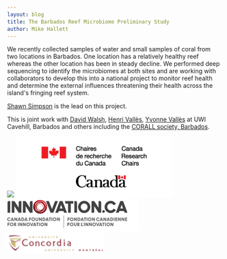 ```yaml
---
layout: blog
title: The Barbados Reef Microbiome Preliminary Study
author: Mike Hallett
---
```


We recently collected samples of water and small samples of coral from two locations in Barbados. One location has a relatively healthy reef whereas the other location has been in steady decline. We performed deep sequencing to identify the microbiomes at both sites and are working with collaborators to develop this into a national project to monitor reef health and determine the  external influences threatening their health across the island's fringing reef system.


[Shawn Simpson](https://www.mikehallett.science/team/shawn.simpson/) is the lead on this project.

This is joint work with [David Walsh](http://www.dawalshlab.ca/), [Henri Vall&egrave;s](https://www.cavehill.uwi.edu/fst/bcs/staff/biology/henri-valles.aspx), [Yvonne Vall&egrave;s](https://www.researchgate.net/profile/Yvonne_Valles2) at UWI Cavehill, Barbados and others including the [CORALL society, Barbados](https://www.facebook.com/CORALLBarbados/).

<img class="pull-left" src="/images/nserc.png">
<img class="pull-left" src="/images/crc.png">
<img class="pull-left" src="/images/Innovation_Logo.png">
<img class="pull-left" src="/images/concordia.logo.big.png">

